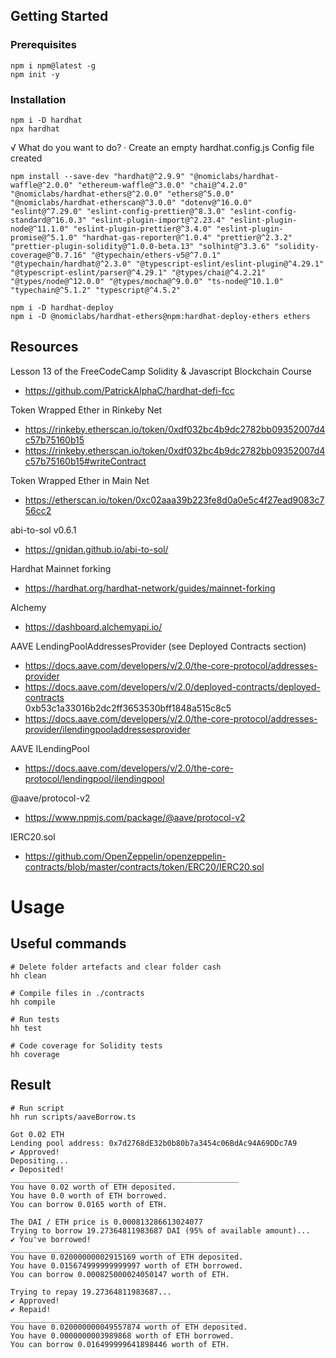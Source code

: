 ## Getting Started

### Prerequisites

```shell
npm i npm@latest -g
npm init -y
```

### Installation

```shell
npm i -D hardhat
npx hardhat
```

√ What do you want to do? · Create an empty hardhat.config.js
Config file created  

```shell
npm install --save-dev "hardhat@^2.9.9" "@nomiclabs/hardhat-waffle@^2.0.0" "ethereum-waffle@^3.0.0" "chai@^4.2.0" "@nomiclabs/hardhat-ethers@^2.0.0" "ethers@^5.0.0" "@nomiclabs/hardhat-etherscan@^3.0.0" "dotenv@^16.0.0" "eslint@^7.29.0" "eslint-config-prettier@^8.3.0" "eslint-config-standard@^16.0.3" "eslint-plugin-import@^2.23.4" "eslint-plugin-node@^11.1.0" "eslint-plugin-prettier@^3.4.0" "eslint-plugin-promise@^5.1.0" "hardhat-gas-reporter@^1.0.4" "prettier@^2.3.2" "prettier-plugin-solidity@^1.0.0-beta.13" "solhint@^3.3.6" "solidity-coverage@^0.7.16" "@typechain/ethers-v5@^7.0.1" "@typechain/hardhat@^2.3.0" "@typescript-eslint/eslint-plugin@^4.29.1" "@typescript-eslint/parser@^4.29.1" "@types/chai@^4.2.21" "@types/node@^12.0.0" "@types/mocha@^9.0.0" "ts-node@^10.1.0" "typechain@^5.1.2" "typescript@^4.5.2"
```

```shell
npm i -D hardhat-deploy
npm i -D @nomiclabs/hardhat-ethers@npm:hardhat-deploy-ethers ethers
```


## Resources

Lesson 13 of the FreeCodeCamp Solidity & Javascript Blockchain Course
* https://github.com/PatrickAlphaC/hardhat-defi-fcc

Token Wrapped Ether in Rinkeby Net
* https://rinkeby.etherscan.io/token/0xdf032bc4b9dc2782bb09352007d4c57b75160b15
* https://rinkeby.etherscan.io/token/0xdf032bc4b9dc2782bb09352007d4c57b75160b15#writeContract

Token Wrapped Ether in Main Net
* https://etherscan.io/token/0xc02aaa39b223fe8d0a0e5c4f27ead9083c756cc2

abi-to-sol v0.6.1
* https://gnidan.github.io/abi-to-sol/

Hardhat Mainnet forking
* https://hardhat.org/hardhat-network/guides/mainnet-forking

Alchemy
* https://dashboard.alchemyapi.io/

AAVE LendingPoolAddressesProvider (see Deployed Contracts section)
* https://docs.aave.com/developers/v/2.0/the-core-protocol/addresses-provider
* https://docs.aave.com/developers/v/2.0/deployed-contracts/deployed-contracts   
  0xb53c1a33016b2dc2ff3653530bff1848a515c8c5
* https://docs.aave.com/developers/v/2.0/the-core-protocol/addresses-provider/ilendingpooladdressesprovider

AAVE ILendingPool
* https://docs.aave.com/developers/v/2.0/the-core-protocol/lendingpool/ilendingpool

@aave/protocol-v2
* https://www.npmjs.com/package/@aave/protocol-v2

IERC20.sol
* https://github.com/OpenZeppelin/openzeppelin-contracts/blob/master/contracts/token/ERC20/IERC20.sol

# Usage

## Useful commands

```shell
# Delete folder artefacts and clear folder cash
hh clean

# Compile files in ./contracts
hh compile

# Run tests
hh test

# Code coverage for Solidity tests
hh coverage
```

## Result
```shell
# Run script
hh run scripts/aaveBorrow.ts
```
```text
Got 0.02 ETH
Lending pool address: 0x7d2768dE32b0b80b7a3454c06BdAc94A69DDc7A9
✔ Approved!
Depositing...
✔ Deposited!
___________________________________________________
You have 0.02 worth of ETH deposited.
You have 0.0 worth of ETH borrowed.  
You can borrow 0.0165 worth of ETH.  

The DAI / ETH price is 0.000813286613024077
Trying to borrow 19.27364811983687 DAI (95% of available amount)...
✔ You've borrowed!
___________________________________________________
You have 0.02000000002915169 worth of ETH deposited.
You have 0.015674999999999997 worth of ETH borrowed.
You can borrow 0.000825000024050147 worth of ETH.

Trying to repay 19.27364811983687...
✔ Approved!
✔ Repaid!
___________________________________________________
You have 0.020000000049557874 worth of ETH deposited.
You have 0.0000000003989868 worth of ETH borrowed.
You can borrow 0.016499999641898446 worth of ETH.

```
